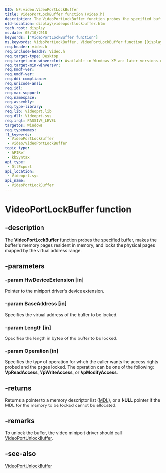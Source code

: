 ```yaml
---
UID: NF:video.VideoPortLockBuffer
title: VideoPortLockBuffer function (video.h)
description: The VideoPortLockBuffer function probes the specified buffer, makes the buffer's memory pages resident in memory, and locks the physical pages mapped by the virtual address range.
old-location: display\videoportlockbuffer.htm
tech.root: display
ms.date: 05/10/2018
keywords: ["VideoPortLockBuffer function"]
ms.keywords: VideoPortLockBuffer, VideoPortLockBuffer function [Display Devices], VideoPort_Functions_8c96bd4d-b9fc-4ff7-9d81-1087d6527700.xml, display.videoportlockbuffer, video/VideoPortLockBuffer
req.header: video.h
req.include-header: Video.h
req.target-type: Desktop
req.target-min-winverclnt: Available in Windows XP and later versions of the Windows operating systems.
req.target-min-winversvr: 
req.kmdf-ver: 
req.umdf-ver: 
req.ddi-compliance: 
req.unicode-ansi: 
req.idl: 
req.max-support: 
req.namespace: 
req.assembly: 
req.type-library: 
req.lib: Videoprt.lib
req.dll: Videoprt.sys
req.irql: PASSIVE_LEVEL
targetos: Windows
req.typenames: 
f1_keywords:
 - VideoPortLockBuffer
 - video/VideoPortLockBuffer
topic_type:
 - APIRef
 - kbSyntax
api_type:
 - DllExport
api_location:
 - Videoprt.sys
api_name:
 - VideoPortLockBuffer
---
```


# VideoPortLockBuffer function


## -description

The <b>VideoPortLockBuffer</b> function probes the specified buffer, makes the buffer's memory pages resident in memory, and locks the physical pages mapped by the virtual address range.

## -parameters

### -param HwDeviceExtension [in]


Pointer to the miniport driver's device extension.

### -param BaseAddress [in]


Specifies the virtual address of the buffer to be locked.

### -param Length [in]


Specifies the length in bytes of the buffer to be locked.

### -param Operation [in]


Specifies the type of operation for which the caller wants the access rights probed and the pages locked. The operation can be one of the following: <b>VpReadAccess</b>, <b>VpWriteAccess</b>, or <b>VpModifyAccess</b>.

## -returns

Returns a pointer to a memory descriptor list (<a href="/windows-hardware/drivers/ddi/wdm/ns-wdm-_mdl">MDL</a>), or a <b>NULL</b> pointer if the MDL for the memory to be locked cannot be allocated.

## -remarks

To unlock the buffer, the video miniport driver should call <a href="/windows-hardware/drivers/ddi/video/nf-video-videoportunlockbuffer">VideoPortUnlockBuffer</a>.

## -see-also

<a href="/windows-hardware/drivers/ddi/video/nf-video-videoportunlockbuffer">VideoPortUnlockBuffer</a>
